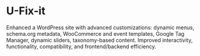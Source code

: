 # U-Fix-it
Enhanced a WordPress site with advanced customizations: dynamic menus, schema.org metadata, WooCommerce and event templates, Google Tag Manager, dynamic sliders, taxonomy-based content. Improved interactivity, functionality, compatibility, and frontend/backend efficiency.
